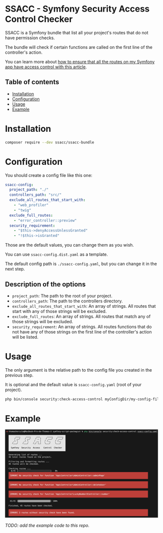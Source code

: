 # SSACC - Symfony Security Access Control Checker

SSACC is a Symfony bundle that list all your project's routes that do not have permission checks.

The bundle will check if certain functions are called on the first line of the controller's action.

 You can learn more about [how to ensure that all the routes on my Symfony app have access control with this article](https://blog.theodo.com/2023/10/ensure-that-symfony-routes-have-access-control/).

## Table of contents
- [Installation](#installation)
- [Configuration](#configuration)
- [Usage](#usage)
- [Example](#example)

# Installation

```bash
composer require --dev ssacc/ssacc-bundle
```

# Configuration

You should create a config file like this one:
```yaml
ssacc-config:
  project_path: "./"
  controllers_path: "src/"
  exclude_all_routes_that_start_with:
    - "web_profiler"
    - "twig"
  exclude_full_routes:
    - "error_controller::preview"
  security_requirement:
    - "$this->denyAccessUnlessGranted"
    - "!$this->isGranted"
```
Those are the default values, you can change them as you wish.

You can use `ssacc-config.dist.yaml` as a template.

The default config path is `./ssacc-config.yaml`, but you can change it in the next step.

## Description of the options
- `project_path`: The path to the root of your project.
- `controllers_path`: The path to the controllers directory.
- `exclude_all_routes_that_start_with`: An array of strings. All routes that start with any of those strings will be excluded.
- `exclude_full_routes`: An array of strings. All routes that match any of those strings will be excluded.
- `security_requirement`: An array of strings. All routes functions that do not have any of those strings on the first line of the controller's action will be listed.

# Usage

The only argument is the relative path to the config file you created in the previous step.

It is optional and the default value is `ssacc-config.yaml` (root of your project).

```bash
php bin/console security:check-access-control myConfigDir/my-config-file.yaml
```

# Example
![Example](image/ssacc-example.png)

_TODO: add the example code to this repo._